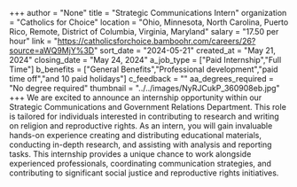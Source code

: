 +++
author = "None"
title = "Strategic Communications Intern"
organization = "Catholics for Choice"
location = "Ohio, Minnesota, North Carolina, Puerto Rico, Remote, District of Columbia, Virginia, Maryland"
salary = "17.50 per hour"
link = "https://catholicsforchoice.bamboohr.com/careers/26?source=aWQ9MjY%3D"
sort_date = "2024-05-21"
created_at = "May 21, 2024"
closing_date = "May 24, 2024"
a_job_type = ["Paid Internship","Full Time"]
b_benefits = ["General Benefits","Professional development","paid time off","and 10 paid holidays"]
c_feedback = ""
aa_degrees_required = "No degree required"
thumbnail = "../../images/NyRJCukP_360908eb.jpg"
+++
We are excited to announce an internship opportunity within our Strategic Communications and Government Relations Department. This role is tailored for individuals interested in contributing to research and writing on religion and reproductive rights. As an intern, you will gain invaluable hands-on experience creating and distributing educational materials, conducting in-depth research, and assisting with analysis and reporting tasks. This internship provides a unique chance to work alongside experienced professionals, coordinating communication strategies, and contributing to significant social justice and reproductive rights initiatives.